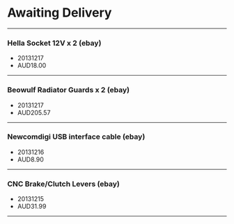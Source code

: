 # Awaiting Delivery

----

### Hella Socket 12V x 2 (ebay)

* 20131217
* AUD18.00

----

### Beowulf Radiator Guards x 2 (ebay)

* 20131217
* AUD205.57

----

### Newcomdigi USB interface cable (ebay)

* 20131216
* AUD8.90

----

### CNC Brake/Clutch Levers (ebay)

* 20131215
* AUD31.99

----

